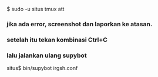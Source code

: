 $ sudo -u situs tmux att
### jika ada error, screenshot dan laporkan ke atasan.
### setelah itu tekan kombinasi Ctrl+C
### lalu jalankan ulang supybot
situs$ bin/supybot irgsh.conf

